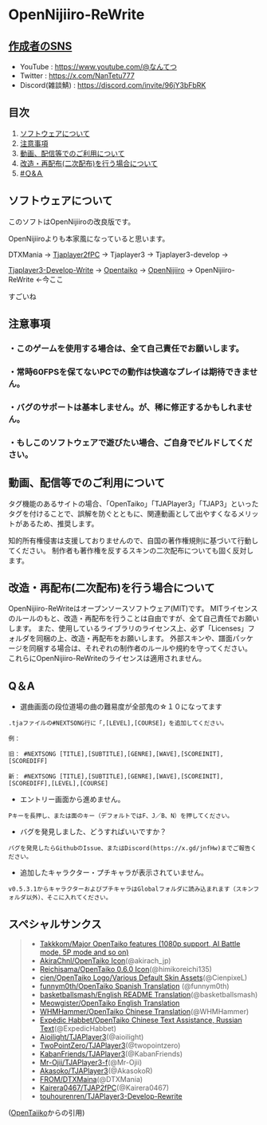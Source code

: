 # OpenNijiiro-ReWrite

## <ins>作成者のSNS</ins>
- YouTube : https://www.youtube.com/@なんてつ
- Twitter : https://x.com/NanTetu777
- Discord(雑談鯖) : https://discord.com/invite/96jY3bFbRK

## 目次

1. [ソフトウェアについて](#ソフトウェアについて)
2. [注意事項](#注意事項)
3. [動画、配信等でのご利用について](#動画配信等でのご利用について)
4. [改造・再配布(二次配布)を行う場合について](#改造再配布二次配布を行う場合について)
5. [#Ｑ&Ａ](#qa) 

<!-- プロジェクト名を記載 -->

## ソフトウェアについて
このソフトはOpenNijiiroの改良版です。

OpenNijiiroよりも本家風になっていると思います。

DTXMania → [Tjaplayer2fPC](https://github.com/kairera0467/TJAP2fPC) → Tjaplayer3 → Tjaplayer3-develop → 

[Tjaplayer3-Develop-Write](https://github.com/touhourenren/TJAPlayer3-Develop-ReWrite) → [Opentaiko](https://github.com/close109/OpenNijiiro) → [OpenNijiiro](https://github.com/close109/OpenNijiiro) → OpenNijiiro-ReWrite ←今ここ

すごいね


## 注意事項
### ・このゲームを使用する場合は、全て自己責任でお願いします。
### ・常時60FPSを保てないPCでの動作は快適なプレイは期待できません。
### ・バグのサポートは基本しません。が、稀に修正するかもしれません。
### ・もしこのソフトウェアで遊びたい場合、ご自身でビルドしてください。


## 動画、配信等でのご利用について
タグ機能のあるサイトの場合、「OpenTaiko」「TJAPlayer3」「TJAP3」といったタグを付けることで、誤解を防ぐとともに、関連動画として出やすくなるメリットがあるため、推奨します。

知的所有権侵害は支援しておりませんので、自国の著作権規則に基づいて行動してください。 制作者も著作権を反するスキンの二次配布についても固く反対します。


## 改造・再配布(二次配布)を行う場合について
OpenNijiiro-ReWriteはオープンソースソフトウェア(MIT)です。 MITライセンスのルールのもと、改造・再配布を行うことは自由ですが、全て自己責任でお願いします。 また、使用しているライブラリのライセンス上、必ず「Licenses」フォルダを同梱の上、改造・再配布をお願いします。 外部スキンや、譜面パッケージを同梱する場合は、それぞれの制作者のルールや規約を守ってください。 これらにOpenNijiiro-ReWriteのライセンスは適用されません。

## Q＆A

- 選曲画面の段位道場の曲の難易度が全部鬼の☆１０になってます

```
.tjaファイルの#NEXTSONG行に「,[LEVEL],[COURSE]」を追加してください。

例：

旧： #NEXTSONG [TITLE],[SUBTITLE],[GENRE],[WAVE],[SCOREINIT],[SCOREDIFF]

新： #NEXTSONG [TITLE],[SUBTITLE],[GENRE],[WAVE],[SCOREINIT],[SCOREDIFF],[LEVEL],[COURSE]
```

- エントリー画面から進めません。

```
Pキーを長押し、または面のキー（デフォルトではF、J／B、N）を押してください。
```

- バグを発見しました、どうすればいいですか？

```
バグを発見したらGithubのIssue、またはDiscord(https://x.gd/jnfHw)までご報告ください。
```

- 追加したキャラクター・プチキャラが表示されていません。

```
v0.5.3.1からキャラクターおよびプチキャラはGlobalフォルダに読み込まれます（スキンフォルダ以外）、そこに入れてください。
```

<!-- 言語、フレームワーク、ミドルウェア、インフラの一覧とバージョンを記載 -->

## スペシャルサンクス

> * [Takkkom/Major OpenTaiko features (1080p support, AI Battle mode, 5P mode and so on)](https://github.com/Takkkom)
> * [AkiraChnl/OpenTaiko Icon](https://github.com/AkiraChnl)(@akirach_jp)
> * [Reichisama/OpenTaiko 0.6.0 Icon](https://twitter.com/himikoreichi135)(@himikoreichi135)
> * [cien/OpenTaiko Logo/Various Default Skin Assets](https://twitter.com/CienpixeL)(@CienpixeL)
> * [funnym0th/OpenTaiko Spanish Translation](https://github.com/funnym0th) (@funnym0th)
> * [basketballsmash/English README Translation](https://twitter.com/basketballsmash)(@basketballsmash)
> * [Meowgister/OpenTaiko English Translation](https://www.youtube.com/channel/UCDi5puZaJLMUA6OgIAb7rmQ)
> * [WHMHammer/OpenTaiko Chinese Translation](https://github.com/whmhammer)(@WHMHammer)
> * [Expédic Habbet/OpenTaiko Chinese Text Assistance, Russian Text](https://github.com/ExpedicHabbet)(@ExpedicHabbet)
> * [Aioilight/TJAPlayer3](https://github.com/aioilight/TJAPlayer3)(@aioilight)
> * [TwoPointZero/TJAPlayer3](https://github.com/twopointzero/TJAPlayer3)(@twopointzero)
> * [KabanFriends/TJAPlayer3](https://github.com/KabanFriends/TJAPlayer3/tree/features)(@KabanFriends)
> * [Mr-Ojii/TJAPlayer3-f](https://github.com/Mr-Ojii/TJAPlayer3-f)(@Mr-Ojii)
> * [Akasoko/TJAPlayer3](https://github.com/Akasoko-Master/TJAPlayer3)(@AkasokoR)
> * [FROM/DTXMaina](https://github.com/DTXMania)(@DTXMania)
> * [Kairera0467/TJAP2fPC](https://github.com/kairera0467/TJAP2fPC)(@Kairera0467)
> * [touhourenren/TJAPlayer3-Develop-Rewrite](https://github.com/touhourenren)

([OpenTaiiko](https://github.com/0auBSQ/OpenTaiko/tree/main)からの引用)
